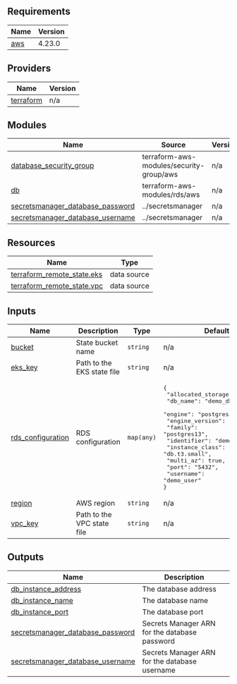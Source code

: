 ## Requirements

| Name | Version |
|------|---------|
| <a name="requirement_aws"></a> [aws](#requirement\_aws) | 4.23.0 |

## Providers

| Name | Version |
|------|---------|
| <a name="provider_terraform"></a> [terraform](#provider\_terraform) | n/a |

## Modules

| Name | Source | Version |
|------|--------|---------|
| <a name="module_database_security_group"></a> [database\_security\_group](#module\_database\_security\_group) | terraform-aws-modules/security-group/aws | n/a |
| <a name="module_db"></a> [db](#module\_db) | terraform-aws-modules/rds/aws | n/a |
| <a name="module_secretsmanager_database_password"></a> [secretsmanager\_database\_password](#module\_secretsmanager\_database\_password) | ../secretsmanager | n/a |
| <a name="module_secretsmanager_database_username"></a> [secretsmanager\_database\_username](#module\_secretsmanager\_database\_username) | ../secretsmanager | n/a |

## Resources

| Name | Type |
|------|------|
| [terraform_remote_state.eks](https://registry.terraform.io/providers/hashicorp/terraform/latest/docs/data-sources/remote_state) | data source |
| [terraform_remote_state.vpc](https://registry.terraform.io/providers/hashicorp/terraform/latest/docs/data-sources/remote_state) | data source |

## Inputs

| Name | Description | Type | Default | Required |
|------|-------------|------|---------|:--------:|
| <a name="input_bucket"></a> [bucket](#input\_bucket) | State bucket name | `string` | n/a | yes |
| <a name="input_eks_key"></a> [eks\_key](#input\_eks\_key) | Path to the EKS state file | `string` | n/a | yes |
| <a name="input_rds_configuration"></a> [rds\_configuration](#input\_rds\_configuration) | RDS configuration | `map(any)` | <pre>{<br>  "allocated_storage": "5",<br>  "db_name": "demo_db",<br>  "engine": "postgres",<br>  "engine_version": "13.4",<br>  "family": "postgres13",<br>  "identifier": "demo-postgres",<br>  "instance_class": "db.t3.small",<br>  "multi_az": true,<br>  "port": "5432",<br>  "username": "demo_user"<br>}</pre> | no |
| <a name="input_region"></a> [region](#input\_region) | AWS region | `string` | n/a | yes |
| <a name="input_vpc_key"></a> [vpc\_key](#input\_vpc\_key) | Path to the VPC state file | `string` | n/a | yes |

## Outputs

| Name | Description |
|------|-------------|
| <a name="output_db_instance_address"></a> [db\_instance\_address](#output\_db\_instance\_address) | The database address |
| <a name="output_db_instance_name"></a> [db\_instance\_name](#output\_db\_instance\_name) | The database name |
| <a name="output_db_instance_port"></a> [db\_instance\_port](#output\_db\_instance\_port) | The database port |
| <a name="output_secretsmanager_database_password"></a> [secretsmanager\_database\_password](#output\_secretsmanager\_database\_password) | Secrets Manager ARN for the database password |
| <a name="output_secretsmanager_database_username"></a> [secretsmanager\_database\_username](#output\_secretsmanager\_database\_username) | Secrets Manager ARN for the database username |
